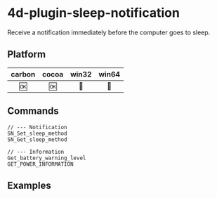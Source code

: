 # 4d-plugin-sleep-notification
Receive a notification immediately before the computer goes to sleep.

Platform
---

| carbon | cocoa | win32 | win64 |
|:------:|:-----:|:---------:|:---------:|
|🆗|🆗|🚫|🚫|

Commands
---

```
// --- Notification
SN_Set_sleep_method
SN_Get_sleep_method

// --- Information
Get_battery_warning_level
GET_POWER_INFORMATION
```

Examples
---
